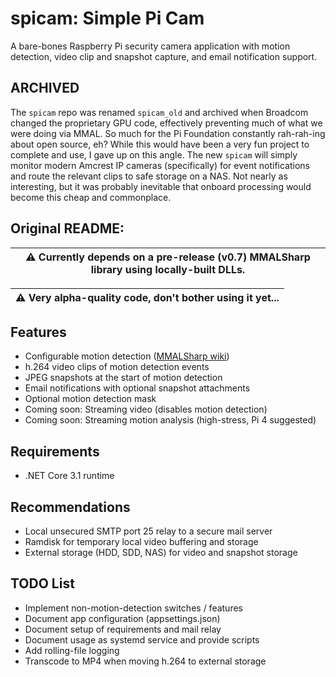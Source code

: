 # spicam: Simple Pi Cam

A bare-bones Raspberry Pi security camera application with motion detection, video clip and snapshot capture, and email notification support.

## ARCHIVED

The `spicam` repo was renamed `spicam_old` and archived when Broadcom changed the proprietary GPU code, effectively preventing much of
what we were doing via MMAL. So much for the Pi Foundation constantly rah-rah-ing about open source, eh? While this would have been a very
fun project to complete and use, I gave up on this angle. The new `spicam` will simply monitor modern Amcrest IP cameras (specifically) for
event notifications and route the relevant clips to safe storage on a NAS. Not nearly as interesting, but it was probably inevitable that
onboard processing would become this cheap and commonplace.

## Original README:

| :warning: Currently depends on a pre-release (v0.7) MMALSharp library using locally-built DLLs. |
| --- |

| :warning: Very alpha-quality code, don't bother using it yet... |
| --- |

## Features
* Configurable motion detection ([MMALSharp wiki](https://github.com/techyian/MMALSharp/wiki/CCTV-and-Motion-Detection))
* h.264 video clips of motion detection events
* JPEG snapshots at the start of motion detection
* Email notifications with optional snapshot attachments
* Optional motion detection mask
* Coming soon: Streaming video (disables motion detection)
* Coming soon: Streaming motion analysis (high-stress, Pi 4 suggested)

## Requirements
* .NET Core 3.1 runtime

## Recommendations
* Local unsecured SMTP port 25 relay to a secure mail server
* Ramdisk for temporary local video buffering and storage
* External storage (HDD, SDD, NAS) for video and snapshot storage

## TODO List
* Implement non-motion-detection switches / features
* Document app configuration (appsettings.json)
* Document setup of requirements and mail relay
* Document usage as systemd service and provide scripts
* Add rolling-file logging
* Transcode to MP4 when moving h.264 to external storage
